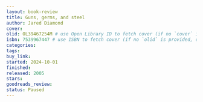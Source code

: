 ```yaml
---
layout: book-review
title: Guns, germs, and steel
author: Jared Diamond
cover:
olid: OL39467254M # use Open Library ID to fetch cover (if no `cover` is provided)
isbn: 7539967447 # use ISBN to fetch cover (if no `olid` is provided, dashes are optional)
categories:
tags:
buy_link:
started: 2024-10-01
finished:
released: 2005
stars:
goodreads_review:
status: Paused
---
```

